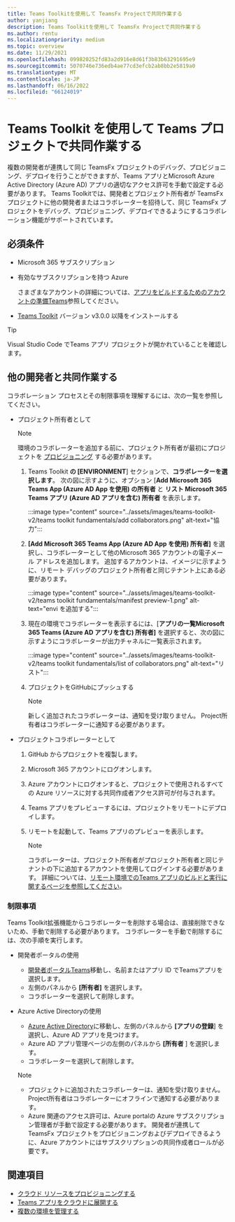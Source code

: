 ```yaml
---
title: Teams Toolkitを使用して TeamsFx Projectで共同作業する
author: yanjiang
description: Teams Toolkitを使用して TeamsFx Projectで共同作業する
ms.author: rentu
ms.localizationpriority: medium
ms.topic: overview
ms.date: 11/29/2021
ms.openlocfilehash: 099820252fd83a2d916e8d61f3b83b63291695e9
ms.sourcegitcommit: 5070746e736edb4ae77cd3efcb2ab8bb2e5819a0
ms.translationtype: MT
ms.contentlocale: ja-JP
ms.lasthandoff: 06/16/2022
ms.locfileid: "66124019"
---
```

# <a name="collaborate-on-teams-project-using-teams-toolkit"></a>Teams Toolkit を使用して Teams プロジェクトで共同作業する

複数の開発者が連携して同じ TeamsFx プロジェクトのデバッグ、プロビジョニング、デプロイを行うことができますが、Teams アプリとMicrosoft Azure Active Directory (Azure AD) アプリの適切なアクセス許可を手動で設定する必要があります。 Teams Toolkitでは、開発者とプロジェクト所有者が TeamsFx プロジェクトに他の開発者またはコラボレーターを招待して、同じ TeamsFx プロジェクトをデバッグ、プロビジョニング、デプロイできるようにするコラボレーション機能がサポートされています。

## <a name="prerequisites"></a>必須条件

* Microsoft 365 サブスクリプション
* 有効なサブスクリプションを持つ Azure
  
  さまざまなアカウントの詳細については、[アプリをビルドするためのアカウントの準備Teams](accounts.md)参照してください。

* [Teams Toolkit](https://marketplace.visualstudio.com/items?itemName=TeamsDevApp.ms-teams-vscode-extension) バージョン v3.0.0 以降をインストールする

> [!TIP]
> Visual Studio Code でTeams アプリ プロジェクトが開かれていることを確認します。

## <a name="collaborate-with-other-developers"></a>他の開発者と共同作業する

コラボレーション プロセスとその制限事項を理解するには、次の一覧を参照してください。

* プロジェクト所有者として

  > [!NOTE]
  > 環境のコラボレーターを追加する前に、プロジェクト所有者が最初にプロジェクトを [プロビジョニング](provision.md) する必要があります。

  1. Teams Toolkit **の [ENVIRONMENT**] セクションで、**コラボレーターを選択します**。 次の図に示すように、オプション [**Add Microsoft 365 Teams App (Azure AD App を使用) の所有者** と **リスト Microsoft 365 Teams アプリ (Azure AD アプリを含む) 所有者** を表示します。

     :::image type="content" source="../assets/images/teams-toolkit-v2/teams toolkit fundamentals/add collaborators.png" alt-text="協力":::

  2. **[Add Microsoft 365 Teams App (Azure AD App を使用) 所有者]** を選択し、コラボレーターとして他のMicrosoft 365 アカウントの電子メール アドレスを追加します。 追加するアカウントは、イメージに示すように、リモート デバッグのプロジェクト所有者と同じテナント上にある必要があります。

     :::image type="content" source="../assets/images/teams-toolkit-v2/teams toolkit fundamentals/manifest preview-1.png" alt-text="envi を追加する":::

  3. 現在の環境でコラボレーターを表示するには、[**アプリの一覧Microsoft 365 Teams (Azure AD アプリを含む) 所有者]** を選択すると、次の図に示すようにコラボレーターが出力チャネルに一覧表示されます。

     :::image type="content" source="../assets/images/teams-toolkit-v2/teams toolkit fundamentals/list of collaborators.png" alt-text="リスト":::

  4. プロジェクトをGitHubにプッシュする

     > [!NOTE]
     > 新しく追加されたコラボレーターは、通知を受け取りません。 Project所有者はコラボレーターに通知する必要があります。

* プロジェクトコラボレーターとして

  1. GitHub からプロジェクトを複製します。
  2. Microsoft 365 アカウントにログオンします。
  3. Azure アカウントにログオンすると、プロジェクトで使用されるすべての Azure リソースに対する共同作成者アクセス許可が付与されます。
  4. Teams アプリをプレビューするには、プロジェクトをリモートにデプロイします。
  5. リモートを起動して、Teams アプリのプレビューを表示します。

     > [!NOTE]
     > コラボレーターは、プロジェクト所有者がプロジェクト所有者と同じテナントの下に追加するアカウントを使用してログインする必要があります。 詳細については、[リモート環境でのTeams アプリのビルドと実行に関するページを参照してください](/microsoftteams/platform/sbs-gs-javascript?tabs=vscode%2Cvsc%2Cviscode%2Cvcode&tutorial-step=3&branch)。

### <a name="limitations"></a>制限事項

Teams Toolkit拡張機能からコラボレーターを削除する場合は、直接削除できないため、手動で削除する必要があります。 コラボレーターを手動で削除するには、次の手順を実行します。

* 開発者ポータルの使用

  * [開発者ポータルTeams](https://dev.teams.microsoft.com/home)移動し、名前またはアプリ ID でTeamsアプリを選択します。
  * 左側のパネルから **[所有者]** を選択します。
  * コラボレーターを選択して削除します。

* Azure Active Directoryの使用

  * [Azure Active Directory](https://ms.portal.azure.com/#blade/Microsoft_AAD_IAM/ActiveDirectoryMenuBlade/RegisteredApps)に移動し、左側のパネルから **[アプリの登録**] を選択し、Azure AD アプリを見つけます。
  * Azure AD アプリ管理ページの左側のパネルから **[所有者** ] を選択します。
  * コラボレーターを選択して削除します。

   > [!NOTE]
   >
   > * プロジェクトに追加されたコラボレーターは、通知を受け取りません。 Project所有者はコラボレーターにオフラインで通知する必要があります。
   > * Azure 関連のアクセス許可は、Azure portalの Azure サブスクリプション管理者が手動で設定する必要があります。 開発者が連携して TeamsFx プロジェクトをプロビジョニングおよびデプロイできるように、Azure アカウントにはサブスクリプションの共同作成者ロールが必要です。

## <a name="see-also"></a>関連項目

* [クラウド リソースをプロビジョニングする](provision.md)
* [Teams アプリをクラウドに展開する](deploy.md)
* [複数の環境を管理する](TeamsFx-multi-env.md)

